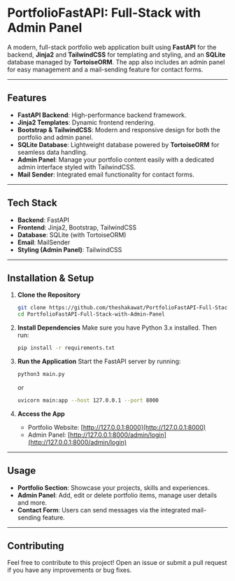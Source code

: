 # PortfolioFastAPI: Full-Stack with Admin Panel

A modern, full-stack portfolio web application built using **FastAPI** for the backend, **Jinja2** and **TailwindCSS** for templating and styling, and an **SQLite** database managed by **TortoiseORM**. The app also includes an admin panel for easy management and a mail-sending feature for contact forms.

---

## Features

- **FastAPI Backend**: High-performance backend framework.
- **Jinja2 Templates**: Dynamic frontend rendering.
- **Bootstrap & TailwindCSS**: Modern and responsive design for both the portfolio and admin panel.
- **SQLite Database**: Lightweight database powered by **TortoiseORM** for seamless data handling.
- **Admin Panel**: Manage your portfolio content easily with a dedicated admin interface styled with TailwindCSS.
- **Mail Sender**: Integrated email functionality for contact forms.

---

## Tech Stack

- **Backend**: FastAPI
- **Frontend**: Jinja2, Bootstrap, TailwindCSS
- **Database**: SQLite (with TortoiseORM)
- **Email**: MailSender
- **Styling (Admin Panel)**: TailwindCSS

---

## Installation & Setup

1. **Clone the Repository**
   ```bash
   git clone https://github.com/theshakawat/PortfolioFastAPI-Full-Stack-with-Admin-Panel.git
   cd PortfolioFastAPI-Full-Stack-with-Admin-Panel
   ```

2. **Install Dependencies**
   Make sure you have Python 3.x installed. Then run:
   ```bash
   pip install -r requirements.txt
   ```

3. **Run the Application**
   Start the FastAPI server by running:
   ```bash
   python3 main.py
   ```
   or
   ```bash
   uvicorn main:app --host 127.0.0.1 --port 8000
   ```

4. **Access the App**
   - Portfolio Website: [http://127.0.0.1:8000](http://127.0.0.1:8000)
   - Admin Panel: [http://127.0.0.1:8000/admin/login](http://127.0.0.1:8000/admin/login)

---

## Usage

- **Portfolio Section**: Showcase your projects, skills and experiences.
- **Admin Panel**: Add, edit or delete portfolio items, manage user details and more.
- **Contact Form**: Users can send messages via the integrated mail-sending feature.

---

## Contributing

Feel free to contribute to this project! Open an issue or submit a pull request if you have any improvements or bug fixes.